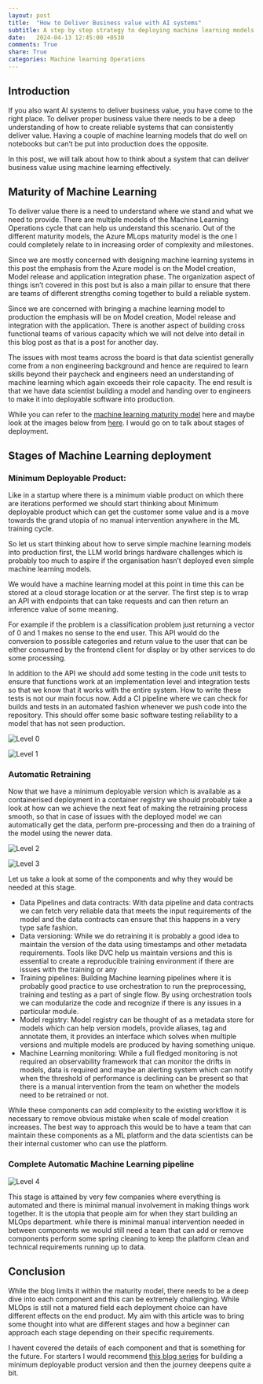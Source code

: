 ```yaml
---
layout: post
title:  "How to Deliver Business value with AI systems"
subtitle: A step by step strategy to deploying machine learning models and building a machine learning platform
date:   2024-04-13 12:45:00 +0530
comments: True
share: True
categories: Machine learning Operations
---
```

## Introduction

If you also want AI systems to deliver business value, you have come to the right place. To deliver proper business value there needs to be a deep understanding of how to create reliable systems that can consistently deliver value. Having a couple of machine learning models that do well on notebooks but can’t be put into production does the opposite.

In this post, we will talk about how to think about a system that can deliver business value using machine learning effectively.

## Maturity of Machine Learning

To deliver value there is a need to understand where we stand and what we need to provide. There are multiple models of the Machine Learning Operations cycle that can help us understand this scenario. Out of the different maturity models, the Azure MLops maturity model is the one I could completely relate to in increasing order of complexity and milestones.

Since we are mostly concerned with designing machine learning systems in this post the emphasis from the Azure model is on the Model creation, Model release and application integration phase. The organization aspect of things isn’t covered in this post but is also a main pillar to ensure that there are teams of different strengths coming together to build a reliable system.

Since we are concerned with bringing a machine learning model to production the emphasis will be on Model creation, Model release and integration with the application. There is another aspect of building cross functional teams of various capacity which we will not delve into detail in this blog post as that is a post for another day.

The issues with most teams across the board is that data scientist generally come from a non engineering background and hence are required to learn skills beyond their paycheck and engineers need an understanding of machine learning which again exceeds their role capacity. The end result is that we have data scientist building a model and handing over to engineers to make it into deployable software into production.

While you can refer to the [machine learning maturity model](https://learn.microsoft.com/en-us/azure/architecture/ai-ml/guide/mlops-maturity-model) here and maybe look at the images below from [here](https://techcommunity.microsoft.com/t5/ai-machine-learning-blog/mlops-maturity-model-with-azure-machine-learning/ba-p/3520625). I would go on to talk about stages of deployment.

## Stages of Machine Learning deployment
### Minimum Deployable Product:
Like in a startup where there is a minimum viable product on which there are iterations performed we should start thinking about Minimum deployable product which can get the customer some value and is a move towards the grand utopia of no manual intervention anywhere in the ML training cycle.

So let us start thinking about how to serve simple machine learning models into production first, the LLM world brings hardware challenges which is probably too much to aspire if the organisation hasn’t deployed even simple machine learning models.

We would have a machine learning model at this point in time this can be stored at a cloud storage location or at the server. The first step is to wrap an API with endpoints that can take requests and can then return an inference value of some meaning.

For example if the problem is a classification problem just returning a vector of 0 and 1 makes no sense to the end user. This API would do the conversion to possible categories and return value to the user that can be either consumed by the frontend client for display or by other services to do some processing.

In addition to the API we should add some testing in the code unit tests to ensure that functions work at an implementation level and integration tests so that we know that it works with the entire system. How to write these tests is not our main focus now. Add a CI pipeline where we can check for builds and tests in an automated fashion whenever we push code into the repository. This should offer some basic software testing reliability to a model that has not seen production.


![Level 0](</ml/mlops/level0.png>)

![Level 1](</ml/mlops/level1.png>)

### Automatic Retraining
Now that we have a minimum deployable version which is available as a containerised deployment in a container registry we should probably take a look at how can we achieve the next feat of making the retraining process smooth, so that in case of issues with the deployed model we can automatically get the data, perform pre-processing and then do a training of the model using the newer data.

![Level 2](</ml/mlops/level2.png>)

![Level 3](</ml/mlops/level3.png>)

Let us take a look at some of the components and why they would be needed at this stage.

- Data Pipelines and data contracts: With data pipeline and data contracts we can fetch very reliable data that meets the input requirements of the model and the data contracts can ensure that this happens in a very type safe fashion.
- Data versioning: While we do retraining it is probably a good idea to maintain the version of the data using timestamps and other metadata requirements. Tools like DVC help us maintain versions and this is essential to create a reproducible training environment if there are issues with the training or any
- Training pipelines: Building Machine learning pipelines where it is probably good practice to use orchestration to run the preprocessing, training and testing as a part of single flow. By using orchestration tools we can modularize the code and recognize if there is any issues in a particular module.
- Model registry: Model registry can be thought of as a metadata store for models which can help version models, provide aliases, tag and annotate them, it provides an interface which solves when multiple versions and multiple models are produced by having something unique.
- Machine Learning monitoring: While a full fledged monitoring is not required an observability framework that can monitor the drifts in models, data is required and maybe an alerting system which can notify when the threshold of performance is declining can be present so that there is a manual intervention from the team on whether the models need to be retrained or not.

While these components can add complexity to the existing workflow it is necessary to remove obvious mistake when scale of model creation increases. The best way to approach this would be to have a team that can maintain these components as a ML platform and the data scientists can be their internal customer who can use the platform.

### Complete Automatic Machine Learning pipeline

![Level 4](</ml/mlops/level4.png>)

This stage is attained by very few companies where everything is automated and there is minimal manual involvement in making things work together. It is the utopia that people aim for when they start building an MLOps department. while there is minimal manual intervention needed in between components we would still need a team that can add or remove components perform some spring cleaning to keep the platform clean and technical requirements running up to data.

## Conclusion
While the blog limits it within the maturity model, there needs to be a deep dive into each component and this can be extremely challenging. While MLOps is still not a matured field each deployment choice can have different effects on the end product. My aim with this article was to bring some thought into what are different stages and how a beginner can approach each stage depending on their specific requirements.

I havent covered the details of each component and that is something for the future. For starters I would recommend [this blog series](https://www.ravirajag.dev/) for building a minimum deployable product version and then the journey deepens quite a bit.